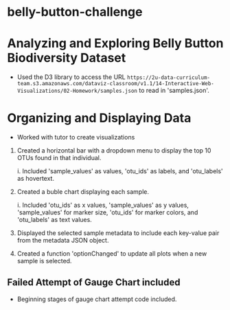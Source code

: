 # belly-button-challenge

# Analyzing and Exploring Belly Button Biodiversity Dataset
* Used the D3 library to access the URL `https://2u-data-curriculum-team.s3.amazonaws.com/dataviz-classroom/v1.1/14-Interactive-Web-Visualizations/02-Homework/samples.json` to read in 'samples.json'. 


# Organizing and Displaying Data
* Worked with tutor to create visualizations

1. Created a horizontal bar with a dropdown menu to display the top 10 OTUs found in that individual.

    i. Included 'sample_values' as values, 'otu_ids' as labels, and 'otu_labels' as hovertext.

2. Created a buble chart displaying each sample.
    
    i. Included 'otu_ids' as x values, 'sample_values' as y values, 'sample_values' for marker size, 'otu_ids' for marker colors, and 'otu_labels' as text values.

3. Displayed the selected sample metadata to include each key-value pair from the metadata JSON object. 

4. Created a function 'optionChanged' to update all plots when a new sample is selected.


## Failed Attempt of Gauge Chart included
* Beginning stages of gauge chart attempt code included.
